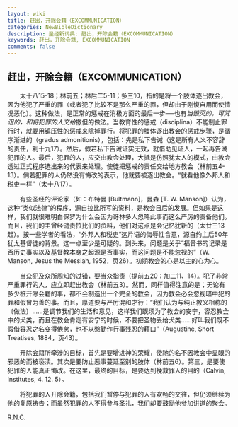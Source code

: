 ```yaml
---
layout: wiki
title: 赶出，开除会籍（EXCOMMUNICATION）
categories: NewBibleDictionary
description: 圣经新词典: 赶出，开除会籍（EXCOMMUNICATION）
keywords: 赶出，开除会籍, EXCOMMUNICATION
comments: false
---
```


## 赶出，开除会籍（EXCOMMUNICATION）

　　太十八15-18；林前五；林后二5-11；多三10，指的是将一个肢体逐出教会，因为他犯了严重的罪（或者犯了比较不是那么严重的罪，但却由于刚愎自用而使情况恶化）。这种做法，是正常的惩戒在消极方面的最后一步──也有*当毁灭的，可咒诅的，和将犯罪的人交给*撒但的做法。当教育性的惩戒（disciplina）不能制止罪行时，就要用镇压性的惩戒来除掉罪行。将犯罪的肢体逐出教会的惩戒步骤，是循序渐进的（gradus admonitionis），包括：先是私下告诫（这是所有人义不容辞的责任，利十九17）。然后，假若私下告诫证实无效，就借助见证人，一起再告诫犯罪的人。最后，犯罪的人，应交由教会处理，大抵是仿照犹太人的模式，由教会透过正式程序选出来的代表来处理。使徒把惩戒的责任交给地方教会（林前五4-13）。倘若犯罪的人仍然没有悔改的表示，他就要被逐出教会。“就看他像外邦人和税吏一样”（太十八17）。

　　有些圣经的评论家（如：布特曼 [Bultmann]，曼森 [T. W. Manson]）认为，这种“类似法律”的程序，源自拉比所写的资料，是教会日后的发展。但如果是这样，我们就很难明白保罗为什么会因为哥林多人忽略此事而这么严厉的责备他们。而且，我们的主曾经谴责拉比们的资料，他们对这点是会记忆犹新的（太廿三13起）。按一些学者的看法，“外邦人和税吏”这片语的侮辱性含意，源自约主后50年犹太基督徒的背景。这一点至少是可疑的。到头来，问题是关乎“福音书的记录是否历史事实以及基督教本身之起源是否事实，而这问题是不能忽视的”（W. Manson, Jesus the Messiah, 1952，页26）。初期教会的心是以主的心为心。

　　当众犯及众所周知的过错，要当众指责（提前五20；加二11、14）。犯了非常严重罪行的人，应立即赶出教会（林前五3）。然而，同样值得注意的是；无论有多少桩开除会籍的事，都不会制造出一个完全的教会，因为教会必会忽视暗中犯的罪和假冒为善的事。而且，厚道要与严厉混和才行：“我们认为与纯正教义相称的〔做法〕……是调节我们的生活和意见，这样我们既须为了教会的安宁，容忍教会中的犬类，而且在教会肯定有安宁的时候，不要把圣物丢给犬类……好叫我们既不假借容忍之名变得倦怠，也不以慇勤作行事残忍的藉口”（Augustine, Short Treatises, 1884，页43）。

　　开除会籍所牵涉的目标，首先是要增进神的荣耀，使祂的名不因教会中显眼的邪恶的而被亵渎。其次是要防止恶事蔓延至别的肢体（林前五6）。第三，是要使犯罪的人能真正悔改。在这里，最终的目标，是要达到挽救罪人的目的（Calvin, Institutes, 4. 12. 5）。

　　将犯罪的人开除会籍，包括我们暂停与犯罪的人有欢畅的交往，但仍须继续为他的复原祷告；而虽然犯罪的人不得参与圣礼，我们却要鼓励他参加讲道的聚会。

R.N.C.








